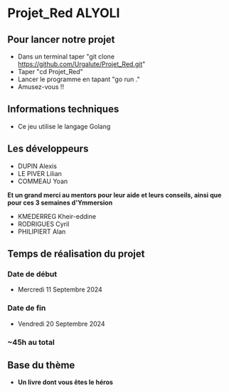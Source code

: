 # Projet_Red ALYOLI

## Pour lancer notre projet

- Dans un terminal taper "git clone https://github.com/Urgalute/Projet_Red.git"
- Taper "cd Projet_Red"
- Lancer le programme en tapant "go run ."
- Amusez-vous !!

## Informations techniques

- Ce jeu utilise le langage Golang

## Les développeurs

- DUPIN Alexis
- LE PIVER Lilian
- COMMEAU Yoan

**Et un grand merci au mentors pour leur aide et leurs conseils, ainsi que pour ces 3 semaines d'Ymmersion**

- KMEDERREG Kheir-eddine
- RODRIGUES Cyril
- PHILIPIERT Alan

## Temps de réalisation du projet

### Date de début
- Mercredi 11 Septembre 2024

### Date de fin
- Vendredi 20 Septembre 2024

### ~45h au total 

## Base du thème 

- **Un livre dont vous êtes le héros**
